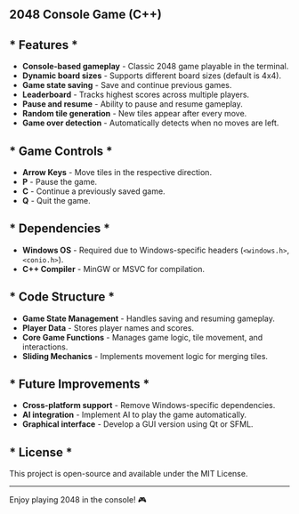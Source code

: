 ## 2048 Console Game (C++)

## * Features *

- **Console-based gameplay** - Classic 2048 game playable in the terminal.
- **Dynamic board sizes** - Supports different board sizes (default is 4x4).
- **Game state saving** - Save and continue previous games.
- **Leaderboard** - Tracks highest scores across multiple players.
- **Pause and resume** - Ability to pause and resume gameplay.
- **Random tile generation** - New tiles appear after every move.
- **Game over detection** - Automatically detects when no moves are left.

## * Game Controls *

- **Arrow Keys** - Move tiles in the respective direction.
- **P** - Pause the game.
- **C** - Continue a previously saved game.
- **Q** - Quit the game.

## * Dependencies *

- **Windows OS** - Required due to Windows-specific headers (`<windows.h>`, `<conio.h>`).
- **C++ Compiler** - MinGW or MSVC for compilation.

## * Code Structure *

- **Game State Management** - Handles saving and resuming gameplay.
- **Player Data** - Stores player names and scores.
- **Core Game Functions** - Manages game logic, tile movement, and interactions.
- **Sliding Mechanics** - Implements movement logic for merging tiles.

## * Future Improvements *

- **Cross-platform support** - Remove Windows-specific dependencies.
- **AI integration** - Implement AI to play the game automatically.
- **Graphical interface** - Develop a GUI version using Qt or SFML.

## * License *

This project is open-source and available under the MIT License.

---

Enjoy playing 2048 in the console! 🎮
